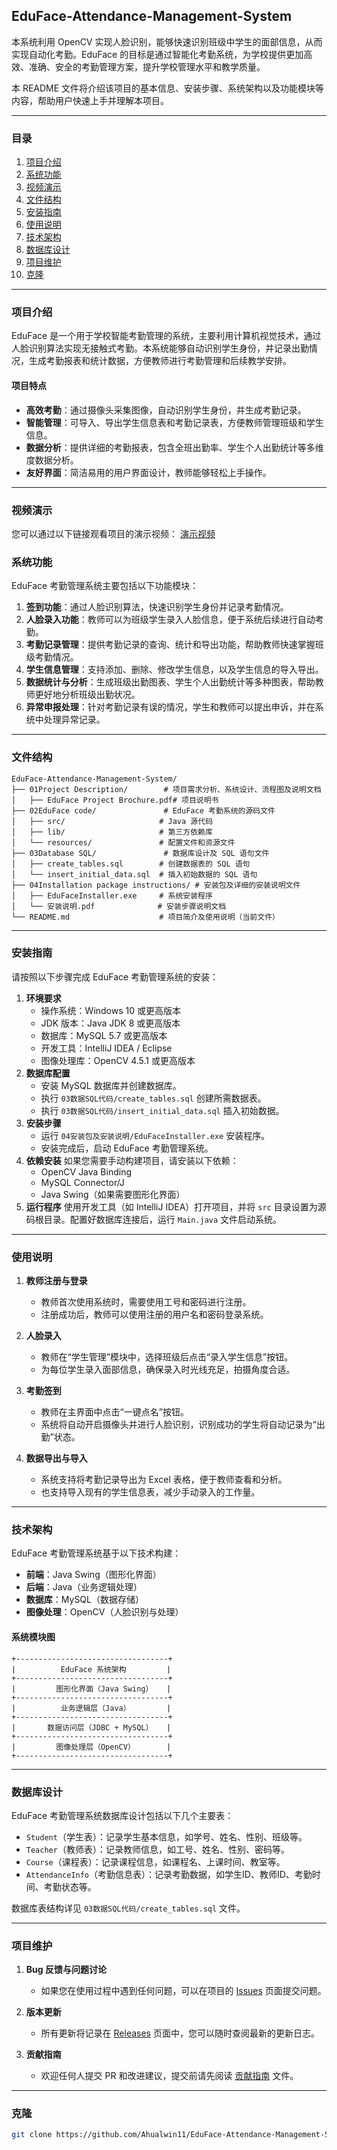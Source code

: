 ## EduFace-Attendance-Management-System

本系统利用 OpenCV 实现人脸识别，能够快速识别班级中学生的面部信息，从而实现自动化考勤。EduFace 的目标是通过智能化考勤系统，为学校提供更加高效、准确、安全的考勤管理方案，提升学校管理水平和教学质量。

本 README 文件将介绍该项目的基本信息、安装步骤、系统架构以及功能模块等内容，帮助用户快速上手并理解本项目。

---

### 目录

1. [项目介绍](#项目介绍)  
2. [系统功能](#系统功能)  
3. [视频演示](#视频演示)
4. [文件结构](#文件结构)  
5. [安装指南](#安装指南)  
6. [使用说明](#使用说明)  
7. [技术架构](#技术架构)  
8. [数据库设计](#数据库设计)  
9. [项目维护](#项目维护)  
10. [克隆](#克隆)  

---

### 项目介绍

EduFace 是一个用于学校智能考勤管理的系统，主要利用计算机视觉技术，通过人脸识别算法实现无接触式考勤。本系统能够自动识别学生身份，并记录出勤情况，生成考勤报表和统计数据，方便教师进行考勤管理和后续教学安排。

#### 项目特点

- **高效考勤**：通过摄像头采集图像，自动识别学生身份，并生成考勤记录。
- **智能管理**：可导入、导出学生信息表和考勤记录表，方便教师管理班级和学生信息。
- **数据分析**：提供详细的考勤报表，包含全班出勤率、学生个人出勤统计等多维度数据分析。
- **友好界面**：简洁易用的用户界面设计，教师能够轻松上手操作。

---

### 视频演示

您可以通过以下链接观看项目的演示视频： [演示视频](https://www.bilibili.com/video/BV18c411o7Ka/?spm_id_from=333.999.0.0)

### 系统功能

EduFace 考勤管理系统主要包括以下功能模块：

1. **签到功能**：通过人脸识别算法，快速识别学生身份并记录考勤情况。
2. **人脸录入功能**：教师可以为班级学生录入人脸信息，便于系统后续进行自动考勤。
3. **考勤记录管理**：提供考勤记录的查询、统计和导出功能，帮助教师快速掌握班级考勤情况。
4. **学生信息管理**：支持添加、删除、修改学生信息，以及学生信息的导入导出。
5. **数据统计与分析**：生成班级出勤图表、学生个人出勤统计等多种图表，帮助教师更好地分析班级出勤状况。
6. **异常申报处理**：针对考勤记录有误的情况，学生和教师可以提出申诉，并在系统中处理异常记录。

---

### 文件结构

```
EduFace-Attendance-Management-System/
├── 01Project Description/        # 项目需求分析、系统设计、流程图及说明文档
│   ├── EduFace Project Brochure.pdf# 项目说明书
├── 02EduFace code/               # EduFace 考勤系统的源码文件
│   ├── src/                     # Java 源代码
│   ├── lib/                     # 第三方依赖库
│   └── resources/               # 配置文件和资源文件
├── 03Database SQL/               # 数据库设计及 SQL 语句文件
│   ├── create_tables.sql        # 创建数据表的 SQL 语句
│   └── insert_initial_data.sql  # 插入初始数据的 SQL 语句
├── 04Installation package instructions/ # 安装包及详细的安装说明文件
│   ├── EduFaceInstaller.exe     # 系统安装程序
│   └── 安装说明.pdf              # 安装步骤说明文档
└── README.md                    # 项目简介及使用说明（当前文件）
```

---

### 安装指南

请按照以下步骤完成 EduFace 考勤管理系统的安装：

1. **环境要求**
   - 操作系统：Windows 10 或更高版本
   - JDK 版本：Java JDK 8 或更高版本
   - 数据库：MySQL 5.7 或更高版本
   - 开发工具：IntelliJ IDEA / Eclipse
   - 图像处理库：OpenCV 4.5.1 或更高版本
2. **数据库配置**
   - 安装 MySQL 数据库并创建数据库。
   - 执行 `03数据SQL代码/create_tables.sql` 创建所需数据表。
   - 执行 `03数据SQL代码/insert_initial_data.sql` 插入初始数据。
3. **安装步骤**
   - 运行 `04安装包及安装说明/EduFaceInstaller.exe` 安装程序。
   - 安装完成后，启动 EduFace 考勤管理系统。
4. **依赖安装**
   如果您需要手动构建项目，请安装以下依赖：
   - OpenCV Java Binding
   - MySQL Connector/J
   - Java Swing（如果需要图形化界面）
5. **运行程序**
   使用开发工具（如 IntelliJ IDEA）打开项目，并将 `src` 目录设置为源码根目录。配置好数据库连接后，运行 `Main.java` 文件启动系统。

---

### 使用说明

1. **教师注册与登录**
   - 教师首次使用系统时，需要使用工号和密码进行注册。
   - 注册成功后，教师可以使用注册的用户名和密码登录系统。

2. **人脸录入**
   - 教师在“学生管理”模块中，选择班级后点击“录入学生信息”按钮。
   - 为每位学生录入面部信息，确保录入时光线充足，拍摄角度合适。

3. **考勤签到**
   - 教师在主界面中点击“一键点名”按钮。
   - 系统将自动开启摄像头并进行人脸识别，识别成功的学生将自动记录为“出勤”状态。

4. **数据导出与导入**
   - 系统支持将考勤记录导出为 Excel 表格，便于教师查看和分析。
   - 也支持导入现有的学生信息表，减少手动录入的工作量。

---

### 技术架构

EduFace 考勤管理系统基于以下技术构建：

- **前端**：Java Swing（图形化界面）
- **后端**：Java（业务逻辑处理）
- **数据库**：MySQL（数据存储）
- **图像处理**：OpenCV（人脸识别与处理）

#### 系统模块图

```text
+----------------------------------+
|          EduFace 系统架构         |
+----------------------------------+
|         图形化界面（Java Swing）   |
+----------------------------------+
|          业务逻辑层（Java）        |
+----------------------------------+
|       数据访问层（JDBC + MySQL）   |
+----------------------------------+
|         图像处理层（OpenCV）       |
+----------------------------------+
```

---

### 数据库设计

EduFace 考勤管理系统数据库设计包括以下几个主要表：

- `Student`（学生表）：记录学生基本信息，如学号、姓名、性别、班级等。
- `Teacher`（教师表）：记录教师信息，如工号、姓名、性别、密码等。
- `Course`（课程表）：记录课程信息，如课程名、上课时间、教室等。
- `AttendanceInfo`（考勤信息表）：记录考勤数据，如学生ID、教师ID、考勤时间、考勤状态等。

数据库表结构详见 `03数据SQL代码/create_tables.sql` 文件。

---

### 项目维护

1. **Bug 反馈与问题讨论**
   - 如果您在使用过程中遇到任何问题，可以在项目的 [Issues](https://github.com/your-repo/issues) 页面提交问题。

2. **版本更新**
   - 所有更新将记录在 [Releases](https://github.com/your-repo/releases) 页面中，您可以随时查阅最新的更新日志。

3. **贡献指南**
   - 欢迎任何人提交 PR 和改进建议，提交前请先阅读 [贡献指南](https://github.com/your-repo/contributing) 文件。

---

### 克隆

  ```sh
git clone https://github.com/Ahualwin11/EduFace-Attendance-Management-System.git
  ```
